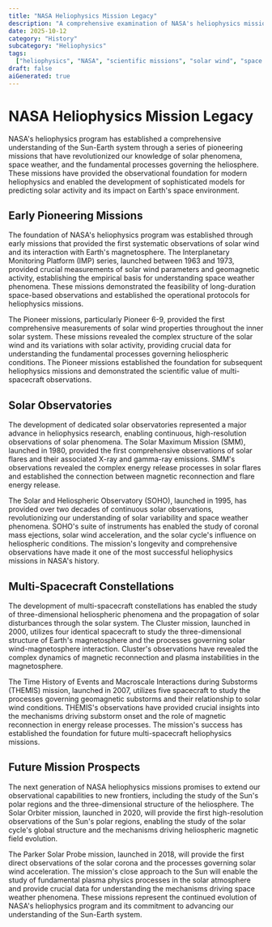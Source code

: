 ```yaml
---
title: "NASA Heliophysics Mission Legacy"
description: "A comprehensive examination of NASA's heliophysics missions and their contributions to understanding the Sun-Earth system, from early solar wind measurements to modern multi-spacecraft constellations."
date: 2025-10-12
category: "History"
subcategory: "Heliophysics"
tags:
  ["heliophysics", "NASA", "scientific missions", "solar wind", "space weather"]
draft: false
aiGenerated: true
---
```


# NASA Heliophysics Mission Legacy

NASA's heliophysics program has established a comprehensive understanding of the Sun-Earth system through a series of pioneering missions that have revolutionized our knowledge of solar phenomena, space weather, and the fundamental processes governing the heliosphere. These missions have provided the observational foundation for modern heliophysics and enabled the development of sophisticated models for predicting solar activity and its impact on Earth's space environment.

## Early Pioneering Missions

The foundation of NASA's heliophysics program was established through early missions that provided the first systematic observations of solar wind and its interaction with Earth's magnetosphere. The Interplanetary Monitoring Platform (IMP) series, launched between 1963 and 1973, provided crucial measurements of solar wind parameters and geomagnetic activity, establishing the empirical basis for understanding space weather phenomena. These missions demonstrated the feasibility of long-duration space-based observations and established the operational protocols for heliophysics missions.

The Pioneer missions, particularly Pioneer 6-9, provided the first comprehensive measurements of solar wind properties throughout the inner solar system. These missions revealed the complex structure of the solar wind and its variations with solar activity, providing crucial data for understanding the fundamental processes governing heliospheric conditions. The Pioneer missions established the foundation for subsequent heliophysics missions and demonstrated the scientific value of multi-spacecraft observations.

## Solar Observatories

The development of dedicated solar observatories represented a major advance in heliophysics research, enabling continuous, high-resolution observations of solar phenomena. The Solar Maximum Mission (SMM), launched in 1980, provided the first comprehensive observations of solar flares and their associated X-ray and gamma-ray emissions. SMM's observations revealed the complex energy release processes in solar flares and established the connection between magnetic reconnection and flare energy release.

The Solar and Heliospheric Observatory (SOHO), launched in 1995, has provided over two decades of continuous solar observations, revolutionizing our understanding of solar variability and space weather phenomena. SOHO's suite of instruments has enabled the study of coronal mass ejections, solar wind acceleration, and the solar cycle's influence on heliospheric conditions. The mission's longevity and comprehensive observations have made it one of the most successful heliophysics missions in NASA's history.

## Multi-Spacecraft Constellations

The development of multi-spacecraft constellations has enabled the study of three-dimensional heliospheric phenomena and the propagation of solar disturbances through the solar system. The Cluster mission, launched in 2000, utilizes four identical spacecraft to study the three-dimensional structure of Earth's magnetosphere and the processes governing solar wind-magnetosphere interaction. Cluster's observations have revealed the complex dynamics of magnetic reconnection and plasma instabilities in the magnetosphere.

The Time History of Events and Macroscale Interactions during Substorms (THEMIS) mission, launched in 2007, utilizes five spacecraft to study the processes governing geomagnetic substorms and their relationship to solar wind conditions. THEMIS's observations have provided crucial insights into the mechanisms driving substorm onset and the role of magnetic reconnection in energy release processes. The mission's success has established the foundation for future multi-spacecraft heliophysics missions.

## Future Mission Prospects

The next generation of NASA heliophysics missions promises to extend our observational capabilities to new frontiers, including the study of the Sun's polar regions and the three-dimensional structure of the heliosphere. The Solar Orbiter mission, launched in 2020, will provide the first high-resolution observations of the Sun's polar regions, enabling the study of the solar cycle's global structure and the mechanisms driving heliospheric magnetic field evolution.

The Parker Solar Probe mission, launched in 2018, will provide the first direct observations of the solar corona and the processes governing solar wind acceleration. The mission's close approach to the Sun will enable the study of fundamental plasma physics processes in the solar atmosphere and provide crucial data for understanding the mechanisms driving space weather phenomena. These missions represent the continued evolution of NASA's heliophysics program and its commitment to advancing our understanding of the Sun-Earth system.
